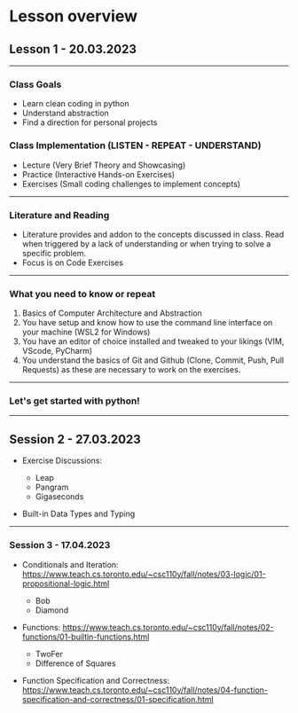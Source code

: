 # Lesson overview

## Lesson 1 - 20.03.2023

---

### Class Goals

- Learn clean coding in python
- Understand abstraction
- Find a direction for personal projects


### Class Implementation (LISTEN - REPEAT - UNDERSTAND)

- Lecture (Very Brief Theory and Showcasing)
- Practice (Interactive Hands-on Exercises)
- Exercises (Small coding challenges to implement concepts)

---

### Literature and Reading

- Literature provides and addon to the concepts discussed in class. Read when triggered by a lack of understanding or when trying to solve a specific problem.
- Focus is on Code Exercises

---

### What you need to know or repeat

1. Basics of Computer Architecture and Abstraction
2. You have setup and know how to use the command line interface on your machine (WSL2 for Windows)
3. You have an editor of choice installed and tweaked to your likings (VIM, VScode, PyCharm)
4. You understand the basics of Git and Github (Clone, Commit, Push, Pull Requests) as these are necessary to work on the exercises.

---

### Let's get started with python!


---

## Session 2 - 27.03.2023


- Exercise Discussions:
    - Leap
    - Pangram
    - Gigaseconds

- Built-in Data Types and Typing


---

### Session 3 - 17.04.2023

- Conditionals and Iteration: https://www.teach.cs.toronto.edu/~csc110y/fall/notes/03-logic/01-propositional-logic.html
    - Bob
    - Diamond

- Functions: https://www.teach.cs.toronto.edu/~csc110y/fall/notes/02-functions/01-builtin-functions.html
    - TwoFer
    - Difference of Squares

- Function Specification and Correctness: https://www.teach.cs.toronto.edu/~csc110y/fall/notes/04-function-specification-and-correctness/01-specification.html

